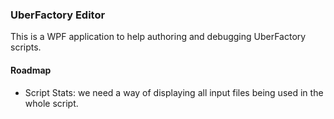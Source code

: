 ﻿### UberFactory Editor

This is a WPF application to help authoring and debugging UberFactory scripts.


#### Roadmap

- Script Stats: we need a way of displaying all input files being used in the whole script.